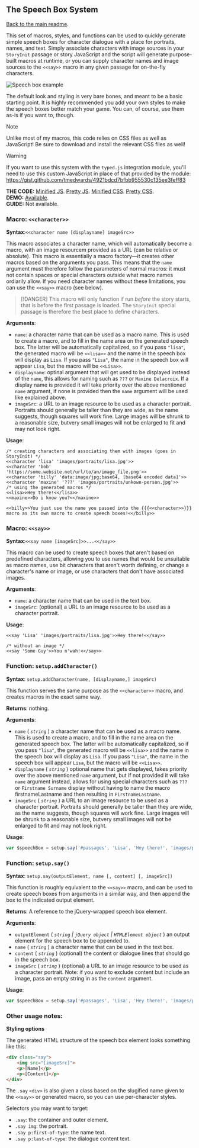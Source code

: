 ## The Speech Box System

[Back to the main readme](./README.md).

This set of macros, styles, and functions can be used to quickly generate simple speech boxes for character dialogue with a place for portraits, names, and text. Simply associate characters with image sources in your `StoryInit` passage or story JavaScript and the script will generate purpose-built macros at runtime, or you can supply character names and image sources to the `<<say>>` macro in any given passage for on-the-fly characters.

![Speech box example](https://i.imgur.com/CkI3K8Q.png)

The default look and styling is very bare bones, and meant to be a basic starting point. It is highly recommended you add your own styles to make the speech boxes better match your game. You can, of course, use them as-is if you want to, though.

> [!NOTE]
> Unlike most of my macros, this code relies on CSS files as well as JavaScript! Be sure to download and install the relevant CSS files as well!

> [!WARNING]
> If you want to use this system with the `typed.js` integration module, you'll need to use this custom JavaScript in place of that provided by the module: https://gist.github.com/tmedwards/4921bdcd7bfbb955530c135ee3feff83

**THE CODE:** [Minified JS](https://github.com/ChapelR/custom-macros-for-sugarcube-2/blob/master/scripts/minified/speech.min.js). [Pretty JS](https://github.com/ChapelR/custom-macros-for-sugarcube-2/blob/master/scripts/speech.js). [Minified CSS](https://github.com/ChapelR/custom-macros-for-sugarcube-2/blob/master/scripts/minified/speech.min.css). [Pretty CSS](https://github.com/ChapelR/custom-macros-for-sugarcube-2/blob/master/scripts/speech.css).  
**DEMO:** [Available](http://macros.twinelab.net/demo?macro=speech).  
**GUIDE:** Not available.

### Macro: `<<character>>`

**Syntax**:`<<character name [displayname] imageSrc>>`

This macro associates a character name, which will automatically become a macro, with an image resourcem provided as a URL (can be relative or absolute). This macro is essentially a macro factory&mdash;it creates other macros based on the arguments you pass. This means that the `name` argument must therefore follow the parameters of normal macros: it must not contain spaces or special characters outside what macro names ordiarily allow. If you need character names without these limitations, you can use the `<<say>>` macro (see below). 

> [!DANGER]
> This macro will only function if run *before* the story starts, that is before the first passage is loaded. The `StoryInit` special passage is therefore the best place to define characters.

**Arguments**:

- `name`: a character name that can be used as a macro name. This is used to create a macro, and to fill in the name area on the generated speech box. The latter will be automatically capitalized, so if you pass `"lisa"`, the generated macro will be `<<lisa>>` and the name in the speech box will display as `Lisa`. If you pass `"Lisa"`, the name in the speech box will appear `Lisa`, but the macro will be `<<Lisa>>`.
- `displayname`: optinal argument that will get used to be displayed instead of the `name`, this allows for naming such as `???` or `Maxine Delacroix`. If a display name is provided it will take priority over the above mentioned `name` argument, if none is provided then the `name` argument will be used like explained above. 
- `imageSrc`: a URL to an image resource to be used as a character portrait. Portraits should generally be taller than they are wide, as the name suggests, though squares will work fine. Large images will be shrunk to a reasonable size, butvery  small images will not be enlarged to fit and may not look right.

**Usage**:

```
/* creating characters and associating them with images (goes in StoryInit) */
<<character 'lisa' 'images/portraits/lisa.jpg'>>
<<character 'bob' 'https://some.website.net/url/to/an/image_file.png'>>
<<character 'billy' 'data:image/jpg;base64, [base64 encoded data]'>>
<<character 'maxine' '???' 'images/portraits/unkown-person.jpg'>>
/* using the generated macros */
<<lisa>>Hey there!<</lisa>>
<<maxine>>Do i know you?<</maxine>>

<<billy>>You just use the name you passed into the {{{<<character>>}}} macro as its own macro to create speech boxes!<</billy>>
```

### Macro: `<<say>>`

**Syntax**:`<<say name [imageSrc]>>...<</say>>`

This macro can be used to create speech boxes that aren't based on predefined characters, allowing you to use names that would be unsuitable as macro names, use bit characters that aren't worth defining, or change a character's name or image, or use characters that don't have associated images.

**Arguments**:

- `name`: a character name that can be used in the text box.
- `imageSrc`: (optional) a URL to an image resource to be used as a character portrait.

**Usage**:

```
<<say 'Lisa' 'images/portraits/lisa.jpg'>>Hey there!<</say>>

/* without an image */
<<say 'Some Guy'>>You n'wah!<</say>>
```

### Function: `setup.addCharacter()`

**Syntax**: `setup.addCharacter(name, [displayname,] imageSrc)`

This function serves the same purpose as the `<<character>>` macro, and creates macros in the exact same way.

**Returns**: nothing.

**Arguments**:

- `name` ( *`string`* ) a character name that can be used as a macro name. This is used to create a macro, and to fill in the name area on the generated speech box. The latter will be automatically capitalized, so if you pass `"lisa"`, the generated macro will be `<<lisa>>` and the name in the speech box will display as `Lisa`. If you pass `"Lisa"`, the name in the speech box will appear `Lisa`, but the macro will be `<<Lisa>>`.
- `displayname` ( *`string`* ) optional name that gets displayed, takes priority over the above mentioned `name` argument, but if not provided it will take `name` argument instead, allows for using special characters such as `???` or `Firstname Surname` display without having to name the macro firstnameLastname and then resulting in `FirstnameLastname`.
- `imageSrc` ( *`string`* ) a URL to an image resource to be used as a character portrait. Portraits should generally be taller than they are wide, as the name suggests, though squares will work fine. Large images will be shrunk to a reasonable size, butvery  small images will not be enlarged to fit and may not look right.

**Usage**:

```javascript
var $speechBox = setup.say('#passages', 'Lisa', 'Hey there!', 'images/portraits/lisa.jpg');
```

### Function: `setup.say()`

**Syntax**: `setup.say(outputElement, name [, content] [, imageSrc])`

This function is roughly equivalent to the `<<say>>` macro, and can be used to create speech boxes from arguments in a similar way, and then append the box to the indicated output element.

**Returns**: A reference to the jQuery-wrapped speech box element.

**Arguments**:

- `outputElement` ( *`string` | `jQuery object` | `HTMLElement object`* ) an output element for the speech box to be appended to.
- `name` ( *`string`* ) a character name that can be used in the text box.
- `content` ( *`string`* ) (optional) the content or dialogue lines that should go in the speech box.
- `imageSrc` ( *`string`* ) (optional) a URL to an image resource to be used as a character portrait. Note: if you want to exclude content but include an image, pass an empty string in as the `content` argument.

**Usage**:

```javascript
var $speechBox = setup.say('#passages', 'Lisa', 'Hey there!', 'images/portraits/lisa.jpg');
```

### Other usage notes:

**Styling options**

The generated HTML structure of the speech box element looks something like this:

```html
<div class="say">
    <img src="[imageSrc]">
    <p>[Name]</p>
    <p>[Content]</p>
</div>
```

The `.say` `<div>` is also given a class based on the slugified name given to the `<<say>>` or generated macro, so you can use per-character styles.

Selectors you may want to target:

- `.say`: the container and outer element.
- `.say img`: the portrait.
- `.say p:first-of-type`: the name text.
- `.say p:last-of-type`: the dialogue content text.